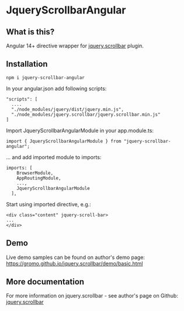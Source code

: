 # JqueryScrollbarAngular

## What is this?

Angular 14+ directive wrapper for [jquery.scrollbar](https://www.npmjs.com/package/jquery.scrollbar) plugin.

## Installation

```
npm i jquery-scrollbar-angular
```
In your angular.json add following scripts:

```
"scripts": [
  ....
  "./node_modules/jquery/dist/jquery.min.js",
  "./node_modules/jquery.scrollbar/jquery.scrollbar.min.js"
]
```

Import JqueryScrollbarAngularModule in your app.module.ts:

```
import { JqueryScrollbarAngularModule } from "jquery-scrollbar-angular";
```
... and add imported module to imports:

```
imports: [
    BrowserModule,
    AppRoutingModule,
    ...,
    JqueryScrollbarAngularModule
  ],
```

Start using imported directive, e.g.:

```
<div class="content" jquery-scroll-bar>
...
</div>
```
## Demo
Live demo samples can be found on author's demo page:
https://gromo.github.io/jquery.scrollbar/demo/basic.html

## More documentation
For more information on jquery.scrollbar - see author's page on Github: [jquery.scrollbar](https://github.com/gromo/jquery.scrollbar)
